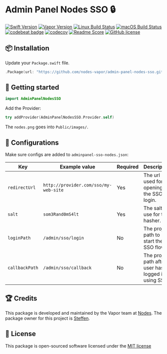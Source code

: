 # Admin Panel Nodes SSO 🔒
[![Swift Version](https://img.shields.io/badge/Swift-3.1-brightgreen.svg)](http://swift.org)
[![Vapor Version](https://img.shields.io/badge/Vapor-2-F6CBCA.svg)](http://vapor.codes)
[![Linux Build Status](https://img.shields.io/circleci/project/github/nodes-vapor/admin-panel-nodes-sso.svg?label=Linux)](https://circleci.com/gh/nodes-vapor/admin-panel-nodes-sso)
[![macOS Build Status](https://img.shields.io/travis/nodes-vapor/admin-panel-nodes-sso.svg?label=macOS)](https://travis-ci.org/nodes-vapor/admin-panel-nodes-sso)
[![codebeat badge](https://codebeat.co/badges/52c2f960-625c-4a63-ae63-52a24d747da1)](https://codebeat.co/projects/github-com-nodes-vapor-admin-panel-nodes-sso)
[![codecov](https://codecov.io/gh/nodes-vapor/admin-panel-nodes-sso/branch/master/graph/badge.svg)](https://codecov.io/gh/nodes-vapor/admin-panel-nodes-sso)
[![Readme Score](http://readme-score-api.herokuapp.com/score.svg?url=https://github.com/nodes-vapor/admin-panel-nodes-sso)](http://clayallsopp.github.io/readme-score?url=https://github.com/nodes-vapor/admin-panel-nodes-sso)
[![GitHub license](https://img.shields.io/badge/license-MIT-blue.svg)](https://raw.githubusercontent.com/nodes-vapor/admin-panel-nodes-sso/master/LICENSE)

## 📦 Installation

Update your `Package.swift` file.
```swift
.Package(url: "https://github.com/nodes-vapor/admin-panel-nodes-sso.git", majorVersion: 0, minorVersion: 4)
```

## 🚀 Getting started

```swift
import AdminPanelNodesSSO
```

Add the Provider:

```swift
try addProvider(AdminPanelNodesSSO.Provider.self)
```

The `nodes.png` goes into `Public/images/`.

## 🔧 Configurations

Make sure configs are added to `adminpanel-sso-nodes.json`:

| Key            | Example value                         | Required | Description                              |
| -------------- | ------------------------------------- | -------- | ---------------------------------------- |
| `redirectUrl`  | `http://provider.com/sso/my-web-site` | Yes      | The url used for opening up the SSO login. |
| `salt`         | `som3Rand0mS4lt`                      | Yes      | The salt to use for the hasher.          |
| `loginPath`    | `/admin/sso/login`                    | No       | The project path to start the SSO flow.  |
| `callbackPath` | `/admin/sso/callback`                 | No       | The project path after user has logged in using SSO. |

## 🏆 Credits

This package is developed and maintained by the Vapor team at [Nodes](https://www.nodes.dk).
The package owner for this project is [Steffen](https://github.com/steffendsommer).

## 📄 License

This package is open-sourced software licensed under the [MIT license](http://opensource.org/licenses/MIT)
